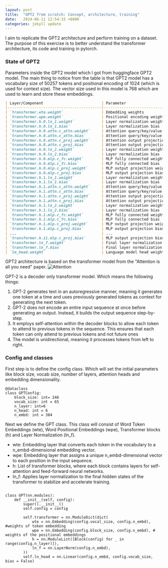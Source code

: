 ```yaml
---
layout: post
title:  "GPT2 from scratch: Concept, architecture, training"
date:   2024-06-11 12:54:15 +0800
categories: jekyll update
---
```


I aim to replicate the GPT2 architecture and perform training on a dataset. The purpose of this exercise is to better understand the transformer architecture, its code and training in pytorch. 

### State of GPT2
Parameters inside the GPT2 model which I got from huggingface GPT2 model. The main thing to notice from the table is that GPT2 model has a vocabulary size of 50257 tokens and positional encoding of 1024 (which is used for context size). The vector size used in this model is 768 which are used to learn and store these embeddings. 

```markdown
| Layer/Component                          | Parameter                      | Shape         | Explanation |
|------------------------------------------|--------------------------------|---------------|-------------|
| `transformer.wte.weight`                 | Embedding weights              | [50257, 768]  | 50257 tokens in the vocabulary, each represented by a 768-dimensional embedding vector |
| `transformer.wpe.weight`                 | Positional encoding weights    | [1024, 768]   | 1024 possible positions in the input sequence, each represented by a 768-dimensional positional encoding |
| `transformer.h.0.ln_1.weight`            | Layer normalization weights    | [768]         | 768-dimensional vector for scaling each input feature |
| `transformer.h.0.ln_1.bias`              | Layer normalization bias       | [768]         | 768-dimensional vector for shifting each input feature |
| `transformer.h.0.attn.c_attn.weight`     | Attention query/key/value weights | [768, 2304]   | 768 input features transformed to 2304 features (768 * 3) for query, key, and value vectors (3 * 768) |
| `transformer.h.0.attn.c_attn.bias`       | Attention query/key/value bias | [2304]        | 2304-dimensional bias vector for the combined query, key, and value vectors |
| `transformer.h.0.attn.c_proj.weight`     | Attention output projection weights | [768, 768]    | 768 input features transformed back to 768 output features |
| `transformer.h.0.attn.c_proj.bias`       | Attention output projection bias | [768]        | 768-dimensional bias vector for the output projection |
| `transformer.h.0.ln_2.weight`            | Layer normalization weights    | [768]         | 768-dimensional vector for scaling each input feature |
| `transformer.h.0.ln_2.bias`              | Layer normalization bias       | [768]         | 768-dimensional vector for shifting each input feature |
| `transformer.h.0.mlp.c_fc.weight`        | MLP fully connected weights    | [768, 3072]   | 768 input features expanded to 3072 features |
| `transformer.h.0.mlp.c_fc.bias`          | MLP fully connected bias       | [3072]        | 3072-dimensional bias vector for the fully connected layer |
| `transformer.h.0.mlp.c_proj.weight`      | MLP output projection weights  | [3072, 768]   | 3072 input features compressed back to 768 output features |
| `transformer.h.0.mlp.c_proj.bias`        | MLP output projection bias     | [768]         | 768-dimensional bias vector for the output projection |
| `transformer.h.1.ln_1.weight`            | Layer normalization weights    | [768]         | 768-dimensional vector for scaling each input feature |
| `transformer.h.1.ln_1.bias`              | Layer normalization bias       | [768]         | 768-dimensional vector for shifting each input feature |
| `transformer.h.1.attn.c_attn.weight`     | Attention query/key/value weights | [768, 2304]   | 768 input features transformed to 2304 features (768 * 3) for query, key, and value vectors (3 * 768) |
| `transformer.h.1.attn.c_attn.bias`       | Attention query/key/value bias | [2304]        | 2304-dimensional bias vector for the combined query, key, and value vectors |
| `transformer.h.1.attn.c_proj.weight`     | Attention output projection weights | [768, 768]    | 768 input features transformed back to 768 output features |
| `transformer.h.1.attn.c_proj.bias`       | Attention output projection bias | [768]        | 768-dimensional bias vector for the output projection |
| `transformer.h.1.ln_2.weight`            | Layer normalization weights    | [768]         | 768-dimensional vector for scaling each input feature |
| `transformer.h.1.ln_2.bias`              | Layer normalization bias       | [768]         | 768-dimensional vector for shifting each input feature |
| `transformer.h.1.mlp.c_fc.weight`        | MLP fully connected weights    | [768, 3072]   | 768 input features expanded to 3072 features |
| `transformer.h.1.mlp.c_fc.bias`          | MLP fully connected bias       | [3072]        | 3072-dimensional bias vector for the fully connected layer |
| `transformer.h.1.mlp.c_proj.weight`      | MLP output projection weights  | [3072, 768]   | 3072 input features compressed back to 768 output features |
| `transformer.h.1.mlp.c_proj.bias`        | MLP output projection bias     | [768]         | 768-dimensional bias vector for the output projection |
| ...                                      | ...                            | ...           | ... |
| `transformer.h.11.mlp.c_proj.bias`       | MLP output projection bias     | [768]         | 768-dimensional bias vector for the output projection in the 12th layer |
| `transformer.ln_f.weight`                | Final layer normalization weights | [768]      | 768-dimensional vector for scaling each final output feature |
| `transformer.ln_f.bias`                  | Final layer normalization bias | [768]         | 768-dimensional vector for shifting each final output feature |
| `lm_head.weight`                         | Language model head weights    | [50257, 768]  | 768-dimensional output features for each of the 50257 tokens in the vocabulary |
```

GPT2 architecture is based on the transformer model from the "Attention is all you need" paper.
![Attention](/my-blog/images/GPT2-arch.png)

GPT-2 is a decoder only transformer model. Which means the following things:
1. GPT-2 generates text in an autoregressive manner, meaning it generates one token at a time and uses previously generated tokens as context for generating the next token.
2. GPT-2 does not encode an entire input sequence at once before generating an output. Instead, it builds the output sequence step-by-step.
3. It employs self-attention within the decoder blocks to allow each token to attend to previous tokens in the sequence. This ensures that each token can only attend to previous tokens and not future ones
4. The model is unidirectional, meaning it processes tokens from left to right.

### Config and classes

First step is to define the config class. Which will set the initial parameters like block size, vocab size, number of layers, attention heads and embedding dimensionality.
```
@dataclass
class GPTConfig:
    block_size: int= 246
    vocab_size: int = 65
    n_layer: int=6
    n_head: int = 6
    n_embd: int = 384
```

Next we define the GPT class. This class will consist of Word Token Embeddings (wte), Word Positional Embeddings (wpe), Transformer blocks (h) and Layer Normalization (ln_f).
- wte: Embedding layer that converts each token in the vocabulary to a n_embd-dimensional embedding vector.
- wpe: Embedding layer that assigns a unique n_embd-dimensional vector to each position in the input sequence.
- h: List of transformer blocks, where each block contains layers for self-attention and feed-forward neural networks.
- ln_f: Applies layer normalization to the final hidden states of the transformer to stabilize and accelerate training.
```

class GPT(nn.modules):
    def __init__(self, config):
        super().__init__()
        self.config = config
        
        self.transformer = nn.ModuleDict(dict(
            wte = nn.Embedding(config.vocal_size, config.n_embd), #weights of token embedding
            wpe = nn.Embedding(config.block_size, config.n_embd), # weights of the positional embeddings
            h = nn.ModuleList([Block(config) for _ in range(config.n_layer)]),
            ln_f = nn.LayerNorm(config.n_embd),
        ))
        self.ln_head = nn.Linear(config.n_embd, config.vocab_size, bias = False)
```


